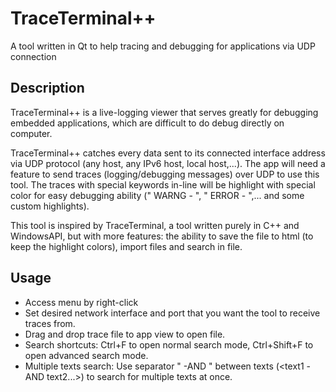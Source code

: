 # TraceTerminal++
A tool written in Qt to help tracing and debugging for applications via UDP connection

## Description
TraceTerminal++ is a live-logging viewer that serves greatly for debugging embedded applications, which are difficult to do debug directly on computer.

TraceTerminal++ catches every data sent to its connected interface address via UDP protocol (any host, any IPv6 host, local host,...).
The app will need a feature to send traces (logging/debugging messages) over UDP to use this tool. The traces with special keywords in-line will be highlight with special color for easy debugging ability (" WARNG - ", " ERROR - ",... and some custom highlights).

This tool is inspired by TraceTerminal, a tool written purely in C++ and WindowsAPI, but with more features: the ability to save the file to html (to keep the highlight colors), import files and search in file.

## Usage
- Access menu by right-click
- Set desired network interface and port that you want the tool to receive traces from.
- Drag and drop trace file to app view to open file.
- Search shortcuts: Ctrl+F to open normal search mode, Ctrl+Shift+F to open advanced search mode.
- Multiple texts search: Use separator " -AND " between texts (<text1 -AND text2...>) to search for multiple texts at once.